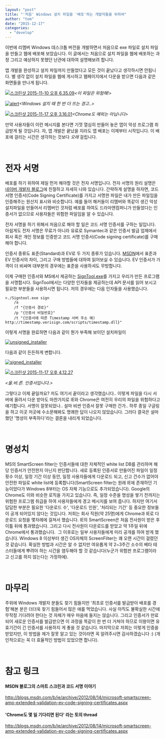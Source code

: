 ```yaml
---
layout: "post"
title: "'처음' Windows 설치 파일을 '배포'하는 개발자들을 위하여"
author: "tom"
date: "2015-12-17"
categories: 
  - "develop"
---
```


이번에 리멤버 Windows 데스크톱 버전을 개발하면서 처음으로 exe 파일로 설치 파일을 만들고 웹에 배포해 보았습니다. 이 글에서는 처음으로 설치 파일을 웹에 배포하는 과정 그리고 예상하지 못했던 난관에 대하여 설명해보려 합니다.

앱 개발을 완성하고 설치 파일까지 만들었다고 모든 것이 끝났다고 생각하시면 안됩니다. 별 생각 없이 설치 파일을 웹에 게시하고 웹페이지에서 다운을 받으면 다음과 같은 화면들을 만나게 됩니다.

[![스크린샷 2015-11-10 오후 6.35.09](/images/gDDiKkpgaS.png)](https://blog.dramancompany.com/wp-content/uploads/2015/11/스크린샷-2015-11-10-오후-6.35.09.png)_<이 파일은 위험해!>_

[![alert](/images/L4K4V9bEt4.png)](https://blog.dramancompany.com/wp-content/uploads/2015/11/alert.png)_<Windows 설치 때 한 번 더 뜨는 경고..>_

[![스크린샷 2015-11-17 오후 3.16.01](/images/aCsWrrJoS7.png)](https://blog.dramancompany.com/wp-content/uploads/2015/11/스크린샷-2015-11-17-오후-3.16.01.png)_<Chrome도 예외는 아닙니다>_

만약 사용자들이 이런 메시지를 본다면 기껏 열심히 만들어 놓은 앱이 악성 프로그램 취급받게 될 것입니다. 자, 앱 개발은 끝났을 지라도 앱 배포는 이제부터 시작입니다. 이 배포에 걸리는 시간은 생각하는 것보다 _오래_ 걸립니다.

 

# **전자 서명**

배포를 하기 위하여 제일 먼저 해야할 것은 전자 서명입니다. 전자 서명의 원리 설명은 [네이버 개발자 블로그](http://d2.naver.com/helloworld/744920)에 친절하고 자세히 나와 있습니다. 간략하게 설명을 하자면, 코드 서명 인증서(Code Signing Certificate)를 가지고 서명한 파일은 내가 만든 파일임을 인증해주는 원산지 표시와 비슷합니다. 예를 들어 해커들이 리멤버와 똑같이 생긴 악성 설치파일을 만들어서 리멤버인 것처럼 배포를 하여도 드라마앤컴퍼니가 만들었다는 인증서가 없으므로 사용자들은 위험한 파일임을 알 수 있습니다.

전자 서명을 하기 위해서 처음으로 해야 할 일은 코드 서명 인증서를 구하는 일입니다. 아쉽게도 전자 서명은 무료가 아니라 유료로 Symantec과 같은 인증서 발급 업체에서 회사 혹은 개인 정보를 인증받고 코드 서명 인증서(Code signing certificate)를 구매해야 합니다.

인증서 종류도 표준(Standard)과 EV로 두 가지 종류가 있습니다. [MSDN](https://msdn.microsoft.com/ko-kr/library/windows/hardware/hh801887(v=vs.85).aspx)에서 표준과 EV 인증서의 차이, 그리고 구매 방법들에 대하여 읽어보실 수 있습니다. EV 인증서가 가격이 더 비싸며 대부분의 경우에는 표준을 사용하셔도 무방합니다.

이제 구매한 인증서와 MS에서 제공하는 [SignTool.exe](https://msdn.microsoft.com/en-us/library/windows/desktop/aa387764(v=vs.85).aspx)를 가지고 우리가 만든 프로그램을 서명합시다. SignTool에서는 다양한 인자들을 제공하는데 API 문서를 읽어 보시고 필요한 부분들을 사용하시면 됩니다. 저의 경우에는 다음 인자들을 사용했습니다.

```
>./Signtool.exe sign
    /a
    /f "{인증서 경로}"
    /p "{인증서 비밀번호}"
    /t "{인증서에 따른 Timestamp 서버 주소 예) http://timestamp.verisign.com/scripts/timestamp.dll}"
```

이렇게 서명을 완료하면 다음과 같이 뭔가 부족해 보이던 설치파일이

[![unsigned_installer](/images/cY7UO0RLY7.png)](https://blog.dramancompany.com/wp-content/uploads/2015/11/스크린샷-2015-11-17-오후-3.56.59.png)

다음과 같이 든든하게 변합니다.

[![signed_installer](/images/vLJBmx2tSX.png)](https://blog.dramancompany.com/wp-content/uploads/2015/11/스크린샷-2015-11-17-오후-3.58.52.png)

[![스크린샷 2015-11-17 오후 4.12.27](/images/G5MNGy9yAA.png)](https://blog.dramancompany.com/wp-content/uploads/2015/11/스크린샷-2015-11-17-오후-4.12.27.png)

_<올.바.른. 인증서입니다.>_

그렇다고 이제 끝일까요? 저도 여기서 끝이라고 생각했습니다.. 이렇게 파일을 다시 서버에 올려서 다운 받아도 마찬가지로 IE와 Chrome은 여전히 우리의 파일을 위험하다고 얘기합니다. 서명이 잘못되었나.. 설마 비싼 인증서 잘못 구매한 건가.. 하루 종일 구글링을 하고 이곳 저곳에 수소문해봐도 명쾌한 답이 나오지 않았습니다. 그러다 결국은 설마 했던 '명성이 부족하다'라는 결론을 내리게 되었습니다.

 

# **명성치**

MS의 SmartScreen filter는 인증서들에 대한 자체적인 white list DB를 관리하며 해당 인증서가 안전한지 아닌지 판단합니다. 새로 등록된 인증서로 만들어진 파일이 일정 횟수 이상, 일정 기간 이상 동안, 일정 사용자들에게 다운로드 되고, 신고 건수가 없어야 안전한 파일로 white list에 등록합니다(SmartScreen filter는 원래 IE에 존재하던 기능이었다가 Windows 8부터는 OS 자체 기능으로도 추가되었습니다). Google의 Chrome도 이와 비슷한 로직을 가지고 있습니다. 즉, 일정 수준을 명성을 쌓기 전까지는 위험한 프로그램 취급을 하여 사용자들에게 경고 메시지를 보여 줍니다. 하지만 여기서 답답한 부분은 필요한 '다운로드 수', '다운로드 인원', '처리되는 기간' 등 중요한 정보들이 공개 되어있지 않다는 것입니다. 저희는 회사 직원(약 25명)에게 Chrome과 IE로 다운로드 요청을 몇차례에 걸쳐서 했습니다. IE의 SmartScreen은 처음 전사원이 받은 후 이틀 뒤에 통과됐습니다. 그리고 다시 전사원이 다운로드를 받았고 약 1주일 뒤에 Chrome에서 통과했습니다.  그 이후로는 일부 사용자들에게 미리 공개를 하여 받게 했습니다. Windows 8 이상부터 생긴 OS자체의 ScreenFilter는 꽤 오랜 시간이 걸렸던 것 같습니다. 확실한 방법과 시간은 알 수 없지만 여유롭게 약 2~3주간 소수의 베타 테스터들에게 뿌려야 하는 시간을 염두해야 할 것 같습니다(누군가 위험판 프로그램이라고 신고를 하지 않는다는 가정하에).

 

# **마무리**

주위에 Windows 개발자 분들도 찾기 힘들지만 '최초로 인증서를 발급받아 배포를 경험'해본 분은 더더욱 찾기 힘들어서 많은 애를 먹었습니다. 사실 아직도 불확실한 시간에 무작정 기다려야 한다는 것 자체가 매우 마음에 들지는 않습니다. 그리고 인증서가 만료되어 새로운 인증서를 발급받으면 이 과정을 똑같이 한 번 더 거쳐야 하므로 이왕이면 유효기간이 긴 인증서를 사용하지 게 좋을 것 같습니다. 마지막으로 저희는 이렇게 인증을 받았지만, 이 방법을 제가 잘못 알고 있는 것이라면 꼭 알려주시면 감사하겠습니다 :) (개인적으로는 꼭 더 효율적인 방법이 있었으면 합니다).

 

# **참고 링크**

#### MSDN 블로그의 스마트 스크린과 코드 서명 이야기

http://blogs.msdn.com/b/ie/archive/2012/08/14/microsoft-smartscreen-amp-extended-validation-ev-code-signing-certificates.aspx

#### **'Chrome도 몇 일 기다리면 된다' 라는 토의 thread**

http://blogs.msdn.com/b/ie/archive/2012/08/14/microsoft-smartscreen-amp-extended-validation-ev-code-signing-certificates.aspx
